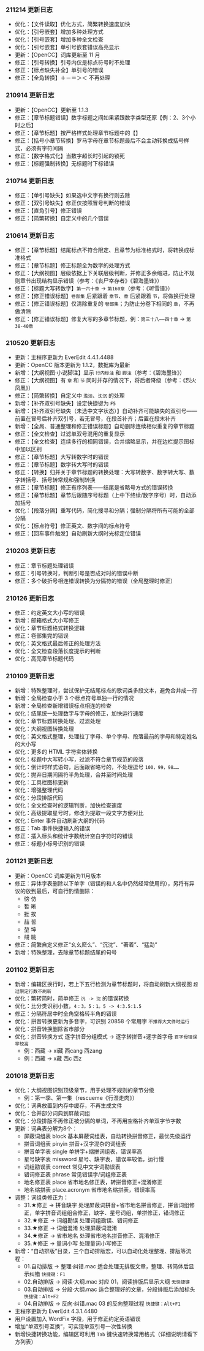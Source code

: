 
### 211214 更新日志
- 优化：【文件读取】优化方式，简繁转换速度加快
- 优化：【引号嵌套】增加多种处理方式
- 优化：【引号嵌套】增加多种全文检查
- 优化：【引号嵌套】单引号嵌套错误高亮显示
- 更新：【OpenCC】词库更新至 11 月
- 修正：【引号转换】引号内仅是标点符号时不处理
- 修正：【标点缺失补全】单引号的错误
- 修正：【全角转换】＋－＝＞＜ 不再处理

### 210914 更新日志
- 更新：【OpenCC】更新至 1.1.3
- 修正：【章节标题错误】数字标题之间如果紧跟数字类型还原【例：2、3个小时之后】
- 修正：【章节标题】按严格样式处理章节标题中的【】
- 修正：【括号小章节转换】罗马字母在章节标题最后不会主动转换成括号样式，必须有字符间隔
- 修正：【数字格式化】当数字超长时引起的锁死
- 修正：【标题强制转换】无标题时下标错误

### 210714 更新日志
- 修正：【单引号缺失】如果选中文字有换行则去除
- 修正：【双引号缺失】修正仅按照冒号判断的错误
- 修正：【直角引号】修正错误
- 修正：【简繁转换】自定义中的几个错误

### 210614 更新日志
- 修正：【章节标题】结尾标点不符合限定、且章节为标准格式时，将转换成标准格式
- 修正：【章节标题】修正标题全为数字的处理方式
- 修正：【大纲视图】层级依据上下关联层级判断，并修正多余缩进，防止不规则章节出现结构显示错误（参考：《丧尸幸存者》《碧海墨锋》）
- 修正：【标题大写转数字】`第一六十章` -> `第160章`（参考：《听雪谱》）
- 修正：【修正错误标题】`卷部集` 后紧跟着 `章节`、`章` 后紧跟着 `节`，将做换行处理
- 修正：【修正错误标题】仅清除重复的 `卷部集`；为防止分卷下相同的 `章`，不再做清除
- 修正：【修正错误标题】修复大写的多章节标题，例：`第三十八——四十章` -> `第38-40章`

### 210520 更新日志
- 更新：主程序更新为 EverEdit 4.4.1.4488
- 更新：OpenCC 版本更新为 1.1.2，数据库为最新
- 新增：【大纲视图·小说脚注】显示 `行内标注` 和 `脚注`（参考：《碧海墨锋》）
- 修正：【大纲视图】有 `章` 和 `节` 同时并存的情况下，将后者降级（参考：《烈火凤凰》）
- 修正：【简繁转换】自定义中 `澹淡`、`沈沉` 的处理
- 新增：【补齐双引号缺失】设定快捷键为 `F5`
- 新增：【补齐双引号缺失（未选中文字状态）】自动补齐可能缺失的双引号——前置在冒号后补齐双引号，若无冒号，在段首补齐；后置在段末补齐
- 新增：【全局、普通整理和修正错误标题】自动删除连续相似重复的章节标题
- 修正：【全文检查】过滤单双号混用的重复显示
- 修正：【全文检查】连续多行的相同错误，合并缩略显示，并在边栏提示图标中加以区别
- 修正：【章节标题】大写转数字时的错误
- 修正：【章节标题】数字转大写时的错误
- 修正：【转换】归并关于章节标题的转换处理：大写转数字、数字转大写、数字转括号、括号转常规和强制转换
- 修正：【章节标题】修正有序列表——结尾是省略号方式的错误转换
- 修正：【章节标题】章节后跟随序号标题（上中下终续/数字序号）时，自动添加括号
- 优化：【段落分隔】重写代码，简化搜寻和分隔；强制分隔将所有可能的全部分隔
- 优化：【标点符号】修正英文、数字间的标点符号
- 修正：【回车事件触发】自动刷新大纲时光标定位错误

### 210203 更新日志
- 修正：章节标题处理错误
- 修正：引号转换时，判断引号是否成对时的错误中断
- 修正：多个破折号相连错误转换为分隔符的错误（全局整理时修正）

### 210126 更新日志
- 修正：约定英文大小写的错误
- 新增：邮箱格式大小写修正
- 优化：章节标题格式转换逻辑
- 修正：卷部集完的错误
- 优化：英文格式最后修正的处理方法
- 优化：全文检查段落长度提示的判断
- 优化：高亮章节标题代码

### 210109 更新日志
- 新增：特殊整理时，尝试保护无结尾标点的歌词类多段文本，避免合并成一行
- 新增：全局检查小于 3 个标点符号单独一行的情况
- 新增：全局检查新增错误标点相连的检查
- 优化：结尾统一处理数字与字母的修正，加快运行速度
- 优化：章节标题转换处理、过滤处理
- 优化：大纲视图转换处理
- 优化：英文格式整理，处理拉丁字母、单个字母、段落最前的字母和特定姓名的大小写
- 优化：更多的 HTML 字符实体转换
- 优化：标题中大写转小写，过滤不符合章节规范的段落
- 优化：倒计时样式语句，后面跟省略号的，不处理逗号	`100，99，98……`
- 优化：抛弃日期间隔符半角处理，合并至时间处理
- 优化：工具栏图标更新
- 优化：增强整理代码
- 优化：分段排版代码
- 优化：全文检查时的逻辑判断，加快检查速度
- 优化：高级提取星号时，修改为提取一段文字方便对比
- 优化：Enter 事件自动刷新大纲的代码
- 修正：Tab 事件快捷输入的错误
- 修正：插入标头和统计字数统计空白字符时的错误
- 修正：标题小标号识别的错误

### 201121 更新日志
- 更新：OpenCC 词库更新为11月版本
- 修正：异体字表删除以下单字（错误的和人名中仍然经常使用的），另将有异议的放到最后，可自行酌情删除：
	- 徬	仿
	- 晳	晰
	- 捱	挨
	- 喆	哲
	- 堃	坤
	- 覜	眺
- 修正：简繁自定义修正“⼳幺麽么”、“沉沈”、“著着”、“猛勐”
- 新增：特殊整理，去除章节标题结尾的句号

### 201102 更新日志
- 新增：编辑区换行时，若上下五行检测为章节标题时，将自动刷新大纲视图	`超过限定行数不刷新`
- 优化：繁转简时，简单修正 `沉 -> 沈` 的错误转换
- 优化：比分类识别小数，`4：3。5：1。5 -> 4:3.5:1.5`
- 修正：分隔符居中时全角空格转半角的错误
- 优化：拼音转换更新为多音字，可识别 20858 个常用字	`不推荐大文件时运行`
- 优化：拼音转换删除省市部分
- 优化：拼音转换方式 逐字拼音分组模式 -> 逐字转拼音+逐字首字母	`首字母错误率较高`
	- 例：西藏 -> xi藏 西cang 西zang
	- 例：西藏 -> x藏 西c 西z

### 201018 更新日志
- 优化：大纲视图识别顶级章节，用于处理不规则的章节分级
	- 例：第一季、第一集（rescueme《行湿走肉》）
- 优化：词典放置到内存中缓存，不再生成文件
- 优化：合并部分词典到屏蔽词组
- 优化：分段排版不再修正被分隔的单词，不再用空格补齐单双字节字数
- 更新：词典表分解为8个：
	- 屏蔽词组表 block			基本屏蔽词组表，自动转换拼音修正，最优先级运行
	- 拼音词组表 pinyin			拼音+汉字混杂的词组表
	- 拼音单字表 single			单拼字+缩拼词组表，错误率高
	- 星号缺字表 missword			星号、缺字表，错误率较低，运行慢
	- 词组勘误表 correct			常见中文字词勘误表
	- 错词修正表 phrase			常见错误字/词组修正表
	- 地名修正表 place			省市地名修正表，转拼音修正+混淆修正
	- 地名缩拼表 place.acronym	省市地名缩拼表，错误率高
- 调整：词组类修正为：
	- 31.★修正 → 拼音缺字			处理屏蔽词拼音+省市地名拼音修正，拼音词组修正，单字拼音词组组合修正，缺字、星号词组，单拼修正，错词修正
	- 32.★修正 → 词组勘误			处理词组勘误、错词修正
	- 33.★修正 → 词组混淆			处理屏蔽词混淆
	- 34.★修正 → 省市地名			处理省市地名拼音修正、混淆修正
	- 35.★修正 → 量词小写			处理量词小写修正
- 新增：“自动排版”目录，三个自动排版宏，可以自动化处理整理、排版等流程：
	- 01.自动排版 → 整理·纠错.mac		适合处理无排版文章，整理、转简体后显示纠错		`快捷键：F1`
	- 02.自动排版 → 阅读·大纲.mac		对应 01，阅读排版后显示大纲						`无快捷键`
	- 03.自动排版 → 分段·大纲.mac		适合整理好的文章，分段排版后添加标头				`快捷键：Alt+F2`
	- 04.自动排版 → 反向·纠错.mac		03 的反向整理过程								`快捷键：Alt+F1`
- 主程序更新为 EverEdit 4.3.1.4480
- 用户设置加入 WordFix 字段，用于修正约定英语错误
- 增加“单双引号互换”，可实现单双引号一次性转换
- 新增快捷转换功能，编辑区可利用 `Tab` 键快速转换常用格式（详细说明请看下方列表）
